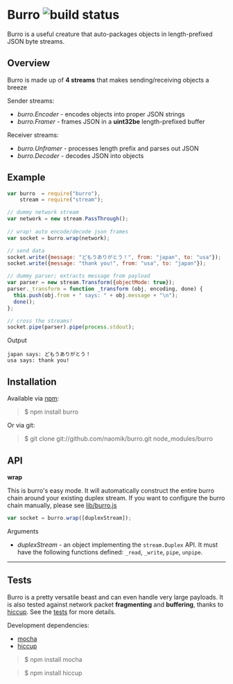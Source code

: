 Burro  ![build status][build_status]
=====

Burro is a useful creature that auto-packages objects in length-prefixed JSON
byte streams.


Overview
--------

Burro is made up of **4 streams** that makes sending/receiving objects a breeze

Sender streams:

* _burro.Encoder_ - encodes objects into proper JSON strings
* _burro.Framer_ - frames JSON in a **uint32be** length-prefixed buffer

Receiver streams:

* _burro.Unframer_ - processes length prefix and parses out JSON
* _burro.Decoder_ - decodes JSON into objects


Example
-------

```js
var burro  = require("burro"),
    stream = require("stream");

// dummy network stream
var network = new stream.PassThrough();
    
// wrap! auto encode/decode json frames
var socket = burro.wrap(network);

// send data
socket.write({message: "どもうありがとう！", from: "japan", to: "usa"});
socket.write({message: "thank you!", from: "usa", to: "japan"});

// dummy parser; extracts message from payload
var parser = new stream.Transform({objectMode: true});
parser._transform = function _transform (obj, encoding, done) {
  this.push(obj.from + " says: " + obj.message + "\n");
  done();
};

// cross the streams!
socket.pipe(parser).pipe(process.stdout);
```


Output

```
japan says: どもうありがとう！
usa says: thank you!
```


Installation
------------

Available via [npm][burro]:

> $ npm install burro

Or via git:

> $ git clone git://github.com/naomik/burro.git node_modules/burro


API
---

**wrap**

This is burro's easy mode. It will automatically construct the entire burro
chain around your existing duplex stream. If you want to configure the burro
chain manually, please see [lib/burro.js][lib]

```js
var socket = burro.wrap([duplexStream]);
```

Arguments

* _duplexStream_ - an object implementing the `stream.Duplex` API. It must have 
  the following functions defined: `_read`, `_write`, `pipe`, `unpipe`.


- - - - - - - - - - - - - - - - - - - - - - - - - - - - - - - - - - - - - - - - 


Tests
-----

Burro is a pretty versatile beast and can even handle very large payloads. It is
also tested against network packet **fragmenting** and **buffering**, thanks to
[hiccup][hiccup]. See the [tests][tests] for more details.

Development dependencies: 

* [mocha][mocha]
* [hiccup][hiccup]

> $ npm install mocha

> $ npm install hiccup

[build_status]: https://travis-ci.org/naomik/burro.png
[burro]: https://npmjs.org/package/burro
[lib]: https://github.com/naomik/burro/blob/master/lib/burro.js#L10-L14
[tests]: https://github.com/naomik/burro/tree/master/test
[mocha]: https://npmjs.org/package/mocha
[hiccup]: https://npmjs.org/package/hiccup
